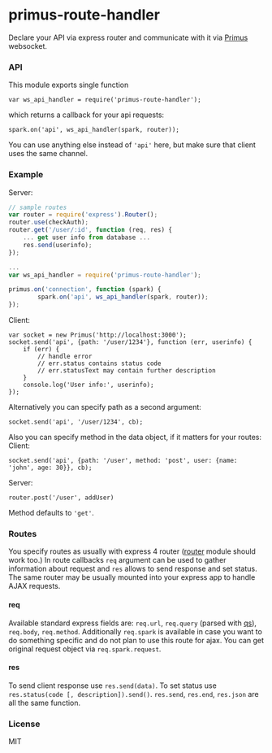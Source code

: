 # primus-route-handler
Declare your API via express router and communicate with it via [Primus](https://github.com/primus/primus) websocket.

### API
This module exports single function
```
var ws_api_handler = require('primus-route-handler');
```
which returns a callback for your api requests:
```
spark.on('api', ws_api_handler(spark, router));
```
You can use anything else instead of `'api'` here, but make sure
that client uses the same channel.

### Example
Server:
```js
// sample routes
var router = require('express').Router();
router.use(checkAuth);
router.get('/user/:id', function (req, res) {
	... get user info from database ...
	res.send(userinfo);
});

...
var ws_api_handler = require('primus-route-handler');

primus.on('connection', function (spark) {
		spark.on('api', ws_api_handler(spark, router));
});
```
Client:
```
var socket = new Primus('http://localhost:3000');
socket.send('api', {path: '/user/1234'}, function (err, userinfo) {
	if (err) {
		// handle error
		// err.status contains status code
		// err.statusText may contain further description
	}
	console.log('User info:', userinfo);
});
```

Alternatively you can specify path as a second argument:
```
socket.send('api', '/user/1234', cb);
```
Also you can specify method in the data object, if it matters for your routes:
Client:
```
socket.send('api', {path: '/user', method: 'post', user: {name: 'john', age: 30}}, cb);
```
Server:
```
router.post('/user', addUser)
```
Method defaults to `'get'`.

### Routes
You specify routes as usually with express 4 router
([router](https://www.npmjs.com/package/router) module should work too.)
In route callbacks `req` argument can be used to gather information about request
and `res` allows to send response and set status. The same router may be usually
mounted into your express app to handle AJAX requests.

#### req
Available standard express fields are: `req.url`, `req.query` 
(parsed with [qs](https://github.com/hapijs/qs)), `req.body`, `req.method`.
Additionally `req.spark` is available in case you want to do something specific
and do not plan to use this route for ajax. You can get original request object
via `req.spark.request`.

#### res
To send client response use `res.send(data)`. To set status use `res.status(code [, description]).send()`.
`res.send`, `res.end`, `res.json` are all the same function.

### License
MIT
